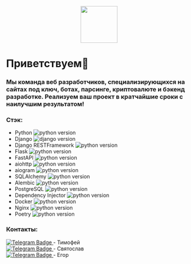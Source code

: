 <div id="header" align="center">
  <img src="https://media.giphy.com/media/M9gbBd9nbDrOTu1Mqx/giphy.gif" width="100"/>
</div>

  <h1>Приветствуем👋 </h1>


### Мы команда веб разработчиков, специализирующихся на сайтах под ключ, ботах, парсинге, криптовалюте и бэкенд разработке. Реализуем ваш проект в кратчайшие сроки с наилучшим результатом!
### 

### Стэк:
- Python ![python version](https://img.shields.io/badge/Python-3.10-blue)
- Django ![django version](https://img.shields.io/badge/Django-4.1.3-blue)
- Django RESTFramework ![python version](https://img.shields.io/badge/DRF-3.14.0-blue)
- Flask ![python version](https://img.shields.io/badge/Flask-2.2-blue)
- FastAPI ![python version](https://img.shields.io/badge/FastAPI-0.87-blue)
- aiohttp ![python version](https://img.shields.io/badge/aiohttp-3.8.3-blue)
- aiogram ![python version](https://img.shields.io/badge/aiogram-2.23.1-blue)
- SQLAlchemy ![python version](https://img.shields.io/badge/SQLAlchemy-1.44.3-blue)
- Alembic ![python version](https://img.shields.io/badge/Alembic-1.81-blue)
- PostgreSQL ![python version](https://img.shields.io/badge/PostgreSQL-15.1-blue)
- Dependency Injector ![python version](https://img.shields.io/badge/Dependency%20Injector-4.40-blue)
- Docker ![python version](https://img.shields.io/badge/Docker-%20-blue)
- Nginx ![python version](https://img.shields.io/badge/Nginx-%20-blue)
- Poetry ![python version](https://img.shields.io/badge/Poetry-1.2-blue)

### Контакты:
<a href="https://t.me/kazakov_tm">
    <img src="https://img.shields.io/badge/Telegram-blue?style=for-the-badge&logo=telegram&logoColor=white" alt="Telegram Badge"/>
</a> - Тимофей
<br>
<a href="https://t.me/Slava_tar ">
    <img src="https://img.shields.io/badge/Telegram-blue?style=for-the-badge&logo=telegram&logoColor=white" alt="Telegram Badge"/>
</a> - Святослав
<br>
<a href="https://t.me/egorrrick">
    <img src="https://img.shields.io/badge/Telegram-blue?style=for-the-badge&logo=telegram&logoColor=white" alt="Telegram Badge"/>
</a> - Егор
